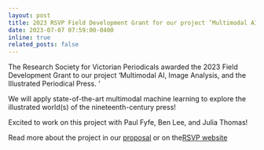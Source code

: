 ```yaml
---
layout: post
title: 2023 RSVP Field Development Grant for our project ‘Multimodal AI, Image Analysis, and the Illustrated Periodical Press.’
date: 2023-07-07 07:59:00-0400
inline: true
related_posts: false
---
```


The Research Society for Victorian Periodicals awarded the 2023 Field Development Grant to our project ‘Multimodal AI, Image Analysis, and the Illustrated Periodical Press. ’

We will apply state-of-the-art multimodal machine learning to explore the illustrated world(s) of the nineteenth-century press!

Excited to work on this project with Paul Fyfe, Ben Lee, and Julia Thomas! 

Read more about the project in our [proposal](/assets/pdf/multimodal.pdf) or on the<a href="https://rs4vp.org/congratulations-to-our-2023-award-winners/">RSVP website</a>